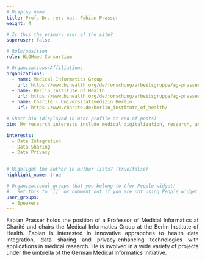 ```yaml
---
# Display name
title: Prof. Dr. rer. nat. Fabian Prasser
weight: 4

# Is this the primary user of the site?
superuser: false

# Role/position
role: HiGHmed Consortium

# Organizations/Affiliations
organizations:
  - name: Medical Informatics Group 
    url: https://www.bihealth.org/de/forschung/arbeitsgruppe/ag-prasser-medizininformatik
  - name: Berlin Institute of Health 
    url: https://www.bihealth.org/de/forschung/arbeitsgruppe/ag-prasser-medizininformatik
  - name: Charité - Universitätsmedizin Berlin
    url: https://www.charite.de/berlin_institute_of_health/

# Short bio (displayed in user profile at end of posts)
bio: My research interests include medical digitalization, research, and interdisciplinarity.

interests:
  - Data Integration
  - Data Sharing
  - Data Privacy

          
# Highlight the author in author lists? (true/false)
highlight_name: true

# Organizational groups that you belong to (for People widget)
#   Set this to `[]` or comment out if you are not using People widget.
user_groups:
  - Speakers
---
```

 <p class="bottom-three">
Fabian Prasser holds the position of a Professor of Medical Informatics at Charité and chairs the Medical Informatics Group at the Berlin Institute of Health. Fabian is interested in innovative appraoches to health data integration, data sharing and privacy-enhancing technologies with applications in medical research. He is involved in a wide variety of projects under the umbrella of the German Medical Informatics Initiative.
</p>
<style>
  .bottom-three {
    margin-bottom: 2 cm;
    text-align: justify;
    hyphens: auto;
    -webkit-hyphens: auto;
  }
</style>

